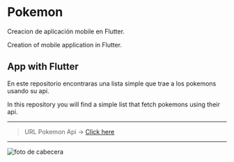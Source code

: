 # Pokemon

Creacion de aplicación mobile en Flutter.

Creation of mobile application in Flutter.

## App with Flutter

En este repositorio encontraras una lista simple que trae a los pokemons usando su api.

In this repository you will find a simple list that fetch pokemons using their api.

---------------------------------------------------------------------------------------------------------
> URL Pokemon Api ->
[Click here](https://raw.githubusercontent.com/Biuni/PokemonGO-Pokedex/master/pokedex.json/)


---------------------------------------------------------------------------------------------------------
![foto de cabecera](https://static.wikia.nocookie.net/doblaje/images/2/2c/PokemonSerieOriginal.jpg/revision/latest/top-crop/width/360/height/450?cb=20200909000101&path-prefix=es)
